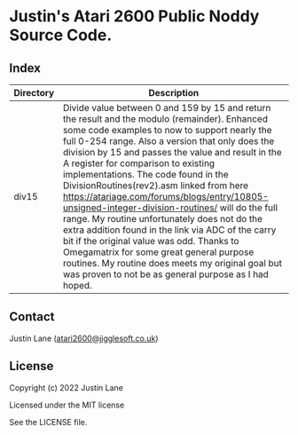 # Justin's Atari 2600 Public Noddy Source Code.

## Index

| Directory | Description |
|-----------|-------------|
| div15     | Divide value between 0 and 159 by 15 and return the result and the modulo (remainder). Enhanced some code examples to now to support nearly the full 0-254 range. Also a version that only does the division by 15 and passes the value and result in the A register for comparison to existing implementations. The code found in the DivisionRoutines(rev2).asm linked from here https://atariage.com/forums/blogs/entry/10805-unsigned-integer-division-routines/ will do the full range. My routine unfortunately does not do the extra addition found in the link via ADC of the carry bit if the original value was odd. Thanks to Omegamatrix for some great general purpose routines. My routine does meets my original goal but was proven to not be as general purpose as I had hoped. |


## Contact

Justin Lane (atari2600@jigglesoft.co.uk)


## License

Copyright (c) 2022 Justin Lane

Licensed under the MIT license

See the LICENSE file.

